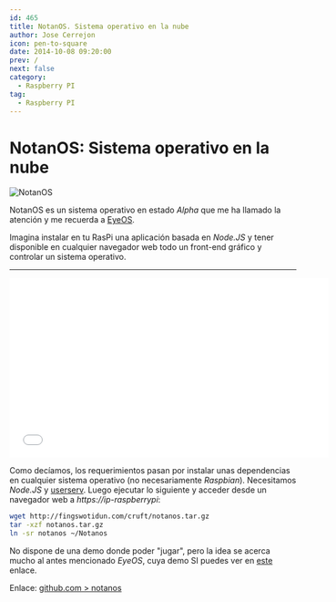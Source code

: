 ```yaml
---
id: 465
title: NotanOS. Sistema operativo en la nube
author: Jose Cerrejon
icon: pen-to-square
date: 2014-10-08 09:20:00
prev: /
next: false
category:
  - Raspberry PI
tag:
  - Raspberry PI
---
```


# NotanOS: Sistema operativo en la nube

![NotanOS](/images/2014/10/notanos.png)

NotanOS es un sistema operativo en estado *Alpha* que me ha llamado la atención y me recuerda a [EyeOS](http://www.eyeos.com). 

Imagina instalar en tu RasPi una aplicación basada en *Node.JS* y tener disponible en cualquier navegador web todo un front-end gráfico y controlar un sistema operativo.

- - -
<iframe width="560" height="315" src="//www.youtube.com/embed/7namj7iy16Y" frameborder="0" allowfullscreen></iframe>

Como decíamos, los requerimientos pasan por instalar unas dependencias en cualquier sistema operativo (no necesariamente *Raspbian*). Necesitamos *Node.JS* y [userserv](https://github.com/Lerc/userserv). Luego ejecutar lo siguiente y acceder desde un navegador web a *https://ip-raspberrypi*:

```bash
wget http://fingswotidun.com/cruft/notanos.tar.gz
tar -xzf notanos.tar.gz
ln -sr notanos ~/Notanos
```

No dispone de una demo donde poder "jugar", pero la idea se acerca mucho al antes mencionado *EyeOS*, cuya demo SI puedes ver en [este](https://www.softaculous.com/demos/eyeOS) enlace.

Enlace: [github.com > notanos](https://github.com/Lerc/notanos)